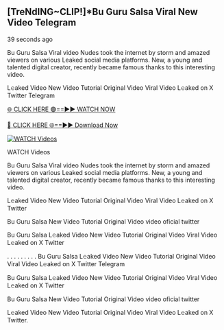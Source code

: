 ## [TreNdING~CLIP!]*Bu Guru Salsa Viral New Video Telegram

39 seconds ago

Bu Guru Salsa Viral video Nudes took the internet by storm and amazed viewers on various Leaked social media platforms. New, a young and talented digital creator, recently became famous thanks to this interesting video.

L𝚎aked Video New Video Tutorial Original Video Viral Video L𝚎aked on X Twitter Telegram

[🌐 CLICK HERE 🟢==►► WATCH NOW](https://ultra-bulletin.blogspot.com/p/ultra-bulletin-25.html)

[🔴 CLICK HERE 🌐==►► Download Now](https://ultra-bulletin.blogspot.com/p/ultra-bulletin-25.html)

[![WATCH Videos](https://i.imgur.com/dJHk4Zq.gif)](https://ultra-bulletin.blogspot.com/p/ultra-bulletin-25.html)


WATCH Videos

Bu Guru Salsa Viral video Nudes took the internet by storm and amazed viewers on various Leaked social media platforms. New, a young and talented digital creator, recently became famous thanks to this interesting video.

L𝚎aked Video New Video Tutorial Original Video Viral Video L𝚎aked on X Twitter

Bu Guru Salsa New Video Tutorial Original Video video oficial twitter

Bu Guru Salsa L𝚎aked Video New Video Tutorial Original Video Viral Video L𝚎aked on X Twitter

. . . . . . . . . Bu Guru Salsa L𝚎aked Video New Video Tutorial Original Video Viral Video L𝚎aked on X Twitter Telegram

Bu Guru Salsa L𝚎aked Video New Video Tutorial Original Video Viral Video L𝚎aked on X Twitter

Bu Guru Salsa New Video Tutorial Original Video video oficial twitter

L𝚎aked Video New Video Tutorial Original Video Viral Video L𝚎aked on X Twitter.